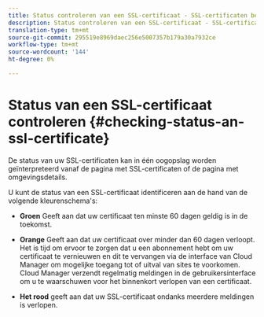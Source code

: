 ```yaml
---
title: Status controleren van een SSL-certificaat - SSL-certificaten beheren
description: Status controleren van een SSL-certificaat - SSL-certificaten beheren
translation-type: tm+mt
source-git-commit: 295519e8969daec256e5007357b179a30a7932ce
workflow-type: tm+mt
source-wordcount: '144'
ht-degree: 0%

---
```



# Status van een SSL-certificaat controleren {#checking-status-an-ssl-certificate}

De status van uw SSL-certificaten kan in één oogopslag worden geïnterpreteerd vanaf de pagina met SSL-certificaten of de pagina met omgevingsdetails.

U kunt de status van een SSL-certificaat identificeren aan de hand van de volgende kleurenschema&#39;s:

* **Groen** Geeft aan dat uw certificaat ten minste 60 dagen geldig is in de toekomst.

* **Orange** Geeft aan dat uw certificaat over minder dan 60 dagen verloopt. Het is tijd om ervoor te zorgen dat u een abonnement hebt om uw certificaat te vernieuwen en dit te vervangen via de interface van Cloud Manager om mogelijke toegang tot of uitval van sites te voorkomen. Cloud Manager verzendt regelmatig meldingen in de gebruikersinterface om u te waarschuwen voor het binnenkort verlopen van een certificaat.

* **Het rood** geeft aan dat uw SSL-certificaat ondanks meerdere meldingen is verlopen.